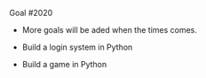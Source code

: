 Goal #2020
- More goals will be aded when the times comes. 

- Build a login system in Python
- Build a game in Python

